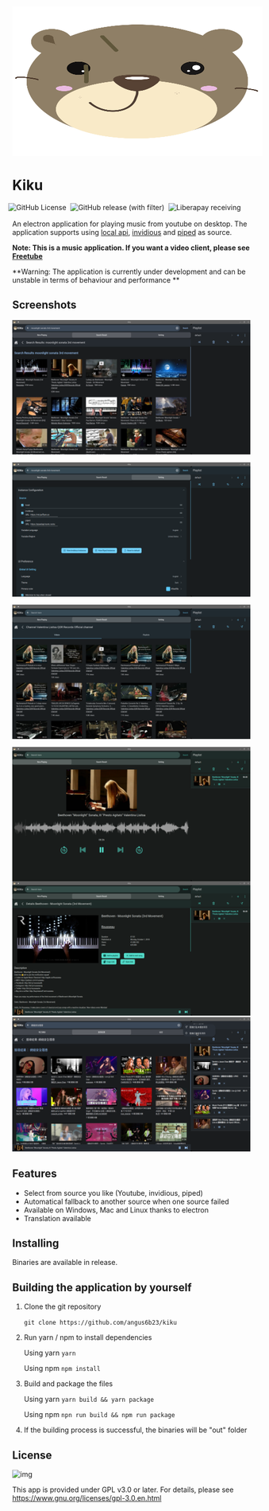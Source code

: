 <div align = center>
<img src="https://raw.githubusercontent.com/angus6b23/kiku/master/public/icon.svg" width="800" height="300" alt="kiku-logo">
</div>

# Kiku
<div style="display: flex; gap: 0.5rem; margin-bottom: 1rem; margin-left: -0.5rem">
<img alt="GitHub License" src="https://img.shields.io/github/license/angus6b23/kiku">
<img alt="GitHub release (with filter)" src="https://img.shields.io/github/v/release/angus6b23/kiku">
<img alt="Liberapay receiving" src="https://img.shields.io/liberapay/receives/12a.app">
</div>

An electron application for playing music from youtube on desktop. The application supports using [local api](https://github.com/LuanRT/YouTube.js), [invidious](https://github.com/iv-org/invidious) and [piped](https://github.com/TeamPiped/Piped) as source.

**Note: This is a music application. If you want a video client, please see [Freetube](https://github.com/FreeTubeApp/FreeTube)**

**Warning: The application is currently under development and can be unstable in terms of behaviour and performance **

## Screenshots
<div style="display: flex; flex-wrap: wrap; gap: 1rem">
<img src="https://raw.githubusercontent.com/angus6b23/kiku/master/assets-src/screenshot1.png" width="480" height="270" alt="kiku-screenshot">
<img src="https://raw.githubusercontent.com/angus6b23/kiku/master/assets-src/screenshot2.png" width="480" height="270" alt="kiku-screenshot">
<img src="https://raw.githubusercontent.com/angus6b23/kiku/master/assets-src/screenshot3.png" width="480" height="270" alt="kiku-screenshot">
<img src="https://raw.githubusercontent.com/angus6b23/kiku/master/assets-src/screenshot4.png" width="480" height="270" alt="kiku-screenshot">
</div>
<img src="https://raw.githubusercontent.com/angus6b23/kiku/master/assets-src/screenshot5.png" width="480" height="270" alt="kiku-screenshot">
</div>
<img src="https://raw.githubusercontent.com/angus6b23/kiku/master/assets-src/screenshot6.png" width="480" height="270" alt="kiku-screenshot">
</div>



## Features 

- Select from source you like (Youtube, invidious, piped)
- Automatical fallback to another source when one source failed
- Available on Windows, Mac and Linux thanks to electron
- Translation available

## Installing

Binaries are available in release.

## Building the application by yourself

1.  Clone the git repository

    `git clone https://github.com/angus6b23/kiku`

2.  Run yarn / npm to install dependencies

	Using yarn
	`yarn`

	Using npm
	`npm install`

3.  Build and package the files

	Using yarn
	`yarn build && yarn package`
	
	Using npm
	`npn run build && npm run package`

4. If the building process is successful, the binaries will be "out" folder

## License

![img](https://www.gnu.org/graphics/gplv3-or-later.svg)

This app is provided under GPL v3.0 or later. For details, please see https://www.gnu.org/licenses/gpl-3.0.en.html

